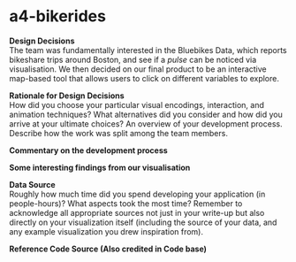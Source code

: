 # a4-bikerides
<b> Design Decisions </b><br>
The team was fundamentally interested in the Bluebikes Data, which reports bikeshare trips around Boston, and see if a <i>pulse</i> can be noticed via visualisation. 
We then decided on our final product to be an interactive map-based tool that allows users to click on different variables to explore.

<b> Rationale for Design Decisions </b><br>
How did you choose your particular visual encodings, interaction, and animation techniques? 
What alternatives did you consider and how did you arrive at your ultimate choices?
An overview of your development process. Describe how the work was split among the team members. 

<b> Commentary on the development process </b><br>



<b> Some interesting findings from our visualisation  </b><br>

<b> Data Source </b><br>
Roughly how much time did you spend developing your application (in people-hours)? What aspects took the most time?
Remember to acknowledge all appropriate sources not just in your write-up but also directly on your visualization itself 
(including the source of your data, and any example visualization you drew inspiration from).

<b> Reference Code Source (Also credited in Code base) </b><br>
